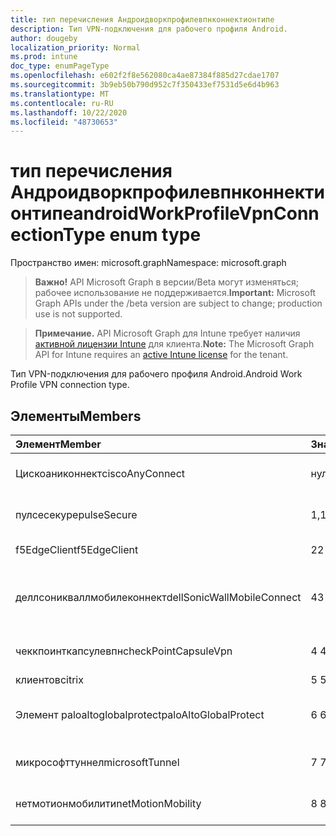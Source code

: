 ```yaml
---
title: тип перечисления Андроидворкпрофилевпнконнектионтипе
description: Тип VPN-подключения для рабочего профиля Android.
author: dougeby
localization_priority: Normal
ms.prod: intune
doc_type: enumPageType
ms.openlocfilehash: e602f2f8e562080ca4ae87384f885d27cdae1707
ms.sourcegitcommit: 3b9eb50b790d952c7f350433ef7531d5e6d4b963
ms.translationtype: MT
ms.contentlocale: ru-RU
ms.lasthandoff: 10/22/2020
ms.locfileid: "48730653"
---
```

# <a name="androidworkprofilevpnconnectiontype-enum-type"></a><span data-ttu-id="4e4ae-103">тип перечисления Андроидворкпрофилевпнконнектионтипе</span><span class="sxs-lookup"><span data-stu-id="4e4ae-103">androidWorkProfileVpnConnectionType enum type</span></span>

<span data-ttu-id="4e4ae-104">Пространство имен: microsoft.graph</span><span class="sxs-lookup"><span data-stu-id="4e4ae-104">Namespace: microsoft.graph</span></span>

> <span data-ttu-id="4e4ae-105">**Важно!** API Microsoft Graph в версии/Beta могут изменяться; рабочее использование не поддерживается.</span><span class="sxs-lookup"><span data-stu-id="4e4ae-105">**Important:** Microsoft Graph APIs under the /beta version are subject to change; production use is not supported.</span></span>

> <span data-ttu-id="4e4ae-106">**Примечание.** API Microsoft Graph для Intune требует наличия [активной лицензии Intune](https://go.microsoft.com/fwlink/?linkid=839381) для клиента.</span><span class="sxs-lookup"><span data-stu-id="4e4ae-106">**Note:** The Microsoft Graph API for Intune requires an [active Intune license](https://go.microsoft.com/fwlink/?linkid=839381) for the tenant.</span></span>

<span data-ttu-id="4e4ae-107">Тип VPN-подключения для рабочего профиля Android.</span><span class="sxs-lookup"><span data-stu-id="4e4ae-107">Android Work Profile VPN connection type.</span></span>

## <a name="members"></a><span data-ttu-id="4e4ae-108">Элементы</span><span class="sxs-lookup"><span data-stu-id="4e4ae-108">Members</span></span>
|<span data-ttu-id="4e4ae-109">Элемент</span><span class="sxs-lookup"><span data-stu-id="4e4ae-109">Member</span></span>|<span data-ttu-id="4e4ae-110">Значение</span><span class="sxs-lookup"><span data-stu-id="4e4ae-110">Value</span></span>|<span data-ttu-id="4e4ae-111">Описание</span><span class="sxs-lookup"><span data-stu-id="4e4ae-111">Description</span></span>|
|:---|:---|:---|
|<span data-ttu-id="4e4ae-112">Цискоаниконнект</span><span class="sxs-lookup"><span data-stu-id="4e4ae-112">ciscoAnyConnect</span></span>|<span data-ttu-id="4e4ae-113">нуль</span><span class="sxs-lookup"><span data-stu-id="4e4ae-113">0</span></span>|<span data-ttu-id="4e4ae-114">Cisco Аниконнект.</span><span class="sxs-lookup"><span data-stu-id="4e4ae-114">Cisco AnyConnect.</span></span>|
|<span data-ttu-id="4e4ae-115">пулсесекуре</span><span class="sxs-lookup"><span data-stu-id="4e4ae-115">pulseSecure</span></span>|<span data-ttu-id="4e4ae-116">1,1</span><span class="sxs-lookup"><span data-stu-id="4e4ae-116">1</span></span>|<span data-ttu-id="4e4ae-117">Безопасный импульс.</span><span class="sxs-lookup"><span data-stu-id="4e4ae-117">Pulse Secure.</span></span>|
|<span data-ttu-id="4e4ae-118">f5EdgeClient</span><span class="sxs-lookup"><span data-stu-id="4e4ae-118">f5EdgeClient</span></span>|<span data-ttu-id="4e4ae-119">2</span><span class="sxs-lookup"><span data-stu-id="4e4ae-119">2</span></span>|<span data-ttu-id="4e4ae-120">Пограничный клиент F5.</span><span class="sxs-lookup"><span data-stu-id="4e4ae-120">F5 Edge Client.</span></span>|
|<span data-ttu-id="4e4ae-121">деллсоникваллмобилеконнект</span><span class="sxs-lookup"><span data-stu-id="4e4ae-121">dellSonicWallMobileConnect</span></span>|<span data-ttu-id="4e4ae-122">4</span><span class="sxs-lookup"><span data-stu-id="4e4ae-122">3</span></span>|<span data-ttu-id="4e4ae-123">Мобильное подключение Dell Сониквалл.</span><span class="sxs-lookup"><span data-stu-id="4e4ae-123">Dell SonicWALL Mobile Connection.</span></span>|
|<span data-ttu-id="4e4ae-124">чеккпоинткапсулевпн</span><span class="sxs-lookup"><span data-stu-id="4e4ae-124">checkPointCapsuleVpn</span></span>|<span data-ttu-id="4e4ae-125">4 </span><span class="sxs-lookup"><span data-stu-id="4e4ae-125">4</span></span>|<span data-ttu-id="4e4ae-126">Проверка покапсулы VPN.</span><span class="sxs-lookup"><span data-stu-id="4e4ae-126">Check Point Capsule VPN.</span></span>|
|<span data-ttu-id="4e4ae-127">клиентов</span><span class="sxs-lookup"><span data-stu-id="4e4ae-127">citrix</span></span>|<span data-ttu-id="4e4ae-128">5 </span><span class="sxs-lookup"><span data-stu-id="4e4ae-128">5</span></span>|<span data-ttu-id="4e4ae-129">Клиентов</span><span class="sxs-lookup"><span data-stu-id="4e4ae-129">Citrix</span></span>|
|<span data-ttu-id="4e4ae-130">Элемент paloaltoglobalprotect</span><span class="sxs-lookup"><span data-stu-id="4e4ae-130">paloAltoGlobalProtect</span></span>|<span data-ttu-id="4e4ae-131">6 </span><span class="sxs-lookup"><span data-stu-id="4e4ae-131">6</span></span>|<span data-ttu-id="4e4ae-132">Palo Alto сети Глобалпротект.</span><span class="sxs-lookup"><span data-stu-id="4e4ae-132">Palo Alto Networks GlobalProtect.</span></span>|
|<span data-ttu-id="4e4ae-133">микрософттуннел</span><span class="sxs-lookup"><span data-stu-id="4e4ae-133">microsoftTunnel</span></span>|<span data-ttu-id="4e4ae-134">7 </span><span class="sxs-lookup"><span data-stu-id="4e4ae-134">7</span></span>|<span data-ttu-id="4e4ae-135">Туннель Microsoft.</span><span class="sxs-lookup"><span data-stu-id="4e4ae-135">Microsoft Tunnel.</span></span>|
|<span data-ttu-id="4e4ae-136">нетмотионмобилити</span><span class="sxs-lookup"><span data-stu-id="4e4ae-136">netMotionMobility</span></span>|<span data-ttu-id="4e4ae-137">8 </span><span class="sxs-lookup"><span data-stu-id="4e4ae-137">8</span></span>|<span data-ttu-id="4e4ae-138">Мобильность Нетмотион.</span><span class="sxs-lookup"><span data-stu-id="4e4ae-138">NetMotion Mobility.</span></span>|





